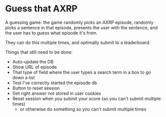 # Guess that AXRP

A guessing game: the game randomly picks an AXRP episode, randomly picks a sentence in that episode, presents the user with the sentence, and the user has to guess what episode it's from.

They can do this multiple times, and optimally submit to a leaderboard.

Things that still need to be done:
  - Auto-update the DB
  - Show URL of episode
  - That type of field where the user types a search term in a box to go down a list
  - Test I've correctly started the episode db
  - Button to reset session
  - Get right answer not stored in user cookies
  - Reset session when you submit your score (so you can't submit multiple times)
    - or otherwise do something so you can't submit multiple times
